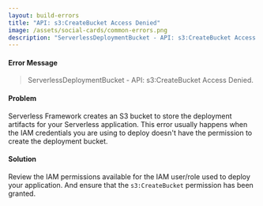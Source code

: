 ```yaml
---
layout: build-errors
title: "API: s3:CreateBucket Access Denied"
image: /assets/social-cards/common-errors.png
description: "ServerlessDeploymentBucket - API: s3:CreateBucket Access Denied."
---
```


#### Error Message

> ServerlessDeploymentBucket - API: s3:CreateBucket Access Denied.

#### Problem

Serverless Framework creates an S3 bucket to store the deployment artifacts for your Serverless application. This error usually happens when the IAM credentials you are using to deploy doesn't have the permission to create the deployment bucket.


#### Solution

Review the IAM permissions available for the IAM user/role used to deploy your application. And ensure that the `s3:CreateBucket` permission has been granted.
